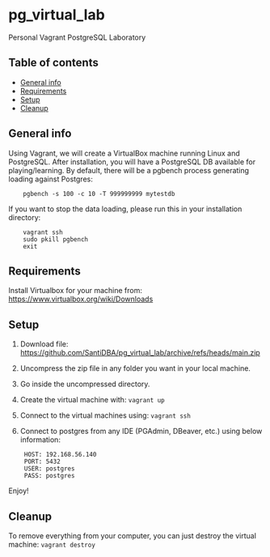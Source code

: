 # pg_virtual_lab
Personal Vagrant PostgreSQL Laboratory

## Table of contents
* [General info](#general-info)
* [Requirements](#requirements)
* [Setup](#setup)
* [Cleanup](#cleanup)

## General info
Using Vagrant, we will create a VirtualBox machine running Linux and PostgreSQL.
After installation, you will have a PostgreSQL DB available for playing/learning.
By default, there will be a pgbench process generating loading against Postgres:

```
    pgbench -s 100 -c 10 -T 999999999 mytestdb
```

If you want to stop the data loading, please run this in your installation directory:

```
    vagrant ssh
    sudo pkill pgbench
    exit
```

## Requirements

Install Virtualbox for your machine from: https://www.virtualbox.org/wiki/Downloads

## Setup

1. Download file: https://github.com/SantiDBA/pg_virtual_lab/archive/refs/heads/main.zip
2. Uncompress the zip file in any folder you want in your local machine.
3. Go inside the uncompressed directory.
4. Create the virtual machine with: `vagrant up`
5. Connect to the virtual machines using: `vagrant ssh`
6. Connect to postgres from any IDE (PGAdmin, DBeaver, etc.) using below information:

        HOST: 192.168.56.140
        PORT: 5432
        USER: postgres
        PASS: postgres

Enjoy!

## Cleanup

To remove everything from your computer, you can just destroy the virtual machine: `vagrant destroy`
